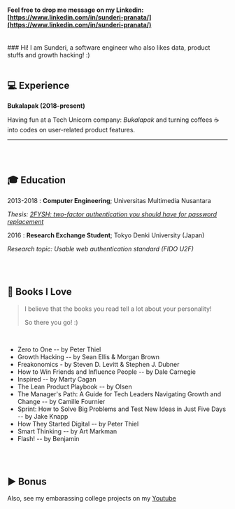 #### Feel free to drop me message on my Linkedin: [https://www.linkedin.com/in/sunderi-pranata/](https://www.linkedin.com/in/sunderi-pranata/)
<br>
### Hi! I am Sunderi, a software engineer who also likes data, product stuffs and growth hacking! :)

<br>
<br>

💻 Experience
----------

**Bukalapak (2018-present)**

Having fun at a Tech Unicorn company: *Bukalapak* and turning coffees :coffee: into codes on user-related product features.

---
<br>
<br>

🎓 Education
---------

2013-2018
:   **Computer Engineering**; Universitas Multimedia Nusantara

*Thesis: [2FYSH: two-factor authentication you should have for password replacement](https://www.researchgate.net/publication/332564226_2FYSH_two-factor_authentication_you_should_have_for_password_replacement)*

2016
:   **Research Exchange Student**; Tokyo Denki University (Japan)

*Research topic: Usable web authentication standard (FIDO U2F)*

<br>
<br>

📘 Books I Love
---------
> I believe that the books you read tell a lot about your personality!
> 
> So there you go! :) 

<br>

- Zero to One -- by Peter Thiel
- Growth Hacking -- by Sean Ellis & Morgan Brown
- Freakonomics - by Steven D. Levitt & Stephen J. Dubner
- How to Win Friends and Influence People -- by Dale Carnegie
- Inspired -- by Marty Cagan
- The Lean Product Playbook -- by Olsen
- The Manager's Path: A Guide for Tech Leaders Navigating Growth and Change -- by Camille Fournier
- Sprint: How to Solve Big Problems and Test New Ideas in Just Five Days -- by Jake Knapp
- How They Started Digital -- by Peter Thiel
- Smart Thinking -- by Art Markman
- Flash! -- by Benjamin

<br>
<br>

▶️ Bonus
-----
Also, see my embarassing college projects on my [Youtube](https://www.youtube.com/channel/UCgKXDlkL4KGXS38Obvxnygw)
